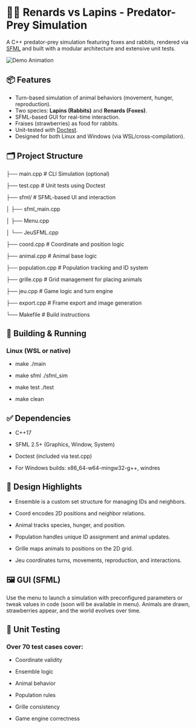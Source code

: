 # 🦊🐰 Renards vs Lapins - Predator-Prey Simulation

A C++ predator-prey simulation featuring foxes and rabbits, rendered via [SFML](https://www.sfml-dev.org/) and built with a modular architecture and extensive unit tests.

![Demo Animation](frames/simulationVideo.gif)

## 📦 Features

- Turn-based simulation of animal behaviors (movement, hunger, reproduction).
- Two species: **Lapins (Rabbits)** and **Renards (Foxes)**.
- SFML-based GUI for real-time interaction.
- Fraises (strawberries) as food for rabbits.
- Unit-tested with [Doctest](https://github.com/doctest/doctest).
- Designed for both Linux and Windows (via WSL/cross-compilation).

## 🗂️ Project Structure
├── main.cpp # CLI Simulation (optional)

├── test.cpp # Unit tests using Doctest

├── sfml/ # SFML-based UI and interaction

│ ├── sfml_main.cpp

│ ├── Menu.cpp

│ └── JeuSFML.cpp

├── coord.cpp # Coordinate and position logic

├── animal.cpp # Animal base logic

├── population.cpp # Population tracking and ID system

├── grille.cpp # Grid management for placing animals

├── jeu.cpp # Game logic and turn engine

├── export.cpp # Frame export and image generation

└── Makefile # Build instructions


## 🚀 Building & Running

### Linux (WSL or native)
- make ./main

- make sfml ./sfml_sim

- make test ./test

- make clean 

## ✅ Dependencies
- C++17

- SFML 2.5+ (Graphics, Window, System)

- Doctest (included via test.cpp)

- For Windows builds: x86_64-w64-mingw32-g++, windres

## 🧠 Design Highlights
- Ensemble is a custom set structure for managing IDs and neighbors.

- Coord encodes 2D positions and neighbor relations.

- Animal tracks species, hunger, and position.

- Population handles unique ID assignment and animal updates.

- Grille maps animals to positions on the 2D grid.

- Jeu coordinates turns, movements, reproduction, and interactions.

## 🖼️ GUI (SFML)
Use the menu to launch a simulation with preconfigured parameters or tweak values in code (soon will be available in menu). 
Animals are drawn, strawberries appear, and the world evolves over time.

## 🧪 Unit Testing
### Over 70 test cases cover:
- Coordinate validity

- Ensemble logic

- Animal behavior

- Population rules

- Grille consistency

- Game engine correctness
